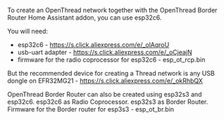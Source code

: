 To create an OpenThread network together with the OpenThread Border Router Home Assistant addon, you can use esp32c6.

You will need:
- esp32c6 - https://s.click.aliexpress.com/e/_olAqroU
- usb-uart adapter - https://s.click.aliexpress.com/e/_oCjeajN
- firmware for the radio coprocessor for esp32c6 - esp_ot_rcp.bin

But the recommended device for creating a Thread network is any USB dongle on EFR32MG21 - https://s.click.aliexpress.com/e/_okRhbQX

OpenThread Border Router can also be created using esp32s3 and esp32c6.
esp32c6 as Radio Coprocessor.
esp32s3 as Border Router.
Firmware for the Border router for esp3s3 - esp_ot_br.bin

